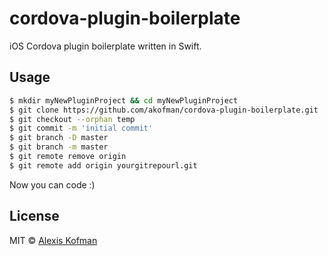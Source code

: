# cordova-plugin-boilerplate

iOS Cordova plugin boilerplate written in Swift.

## Usage

```sh
$ mkdir myNewPluginProject && cd myNewPluginProject
$ git clone https://github.com/akofman/cordova-plugin-boilerplate.git .
$ git checkout --orphan temp
$ git commit -m 'initial commit'
$ git branch -D master
$ git branch -m master
$ git remote remove origin
$ git remote add origin yourgitrepourl.git
```

Now you can code :)

## License

MIT © [Alexis Kofman](http://twitter.com/alexiskofman)
